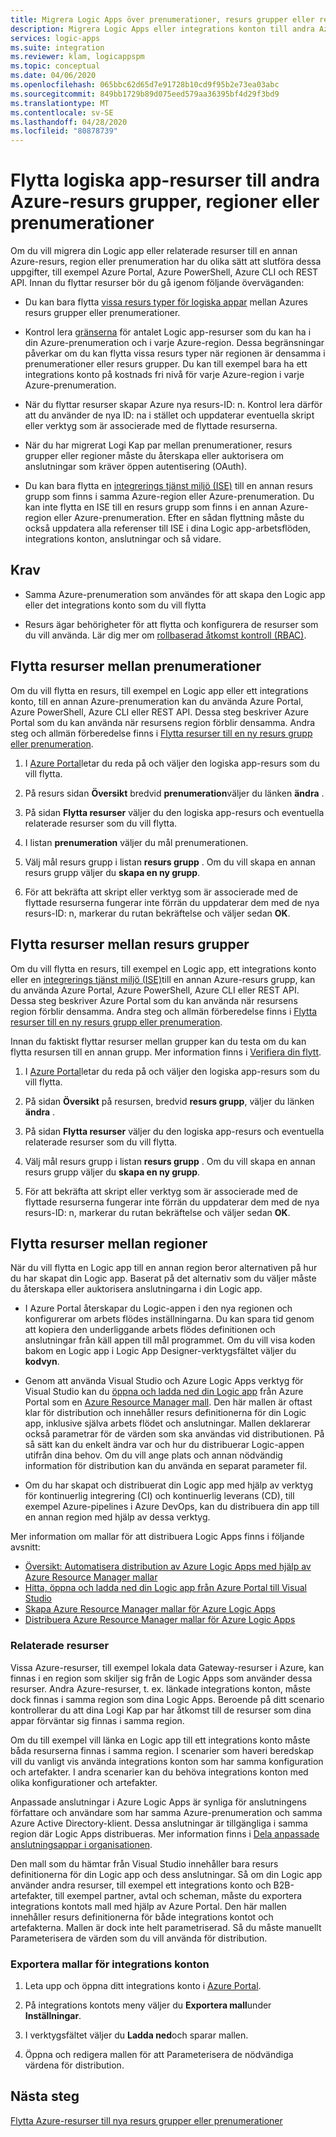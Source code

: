 ```yaml
---
title: Migrera Logic Apps över prenumerationer, resurs grupper eller regioner
description: Migrera Logic Apps eller integrations konton till andra Azure-prenumerationer, resurs grupper eller platser (regioner)
services: logic-apps
ms.suite: integration
ms.reviewer: klam, logicappspm
ms.topic: conceptual
ms.date: 04/06/2020
ms.openlocfilehash: 065bbc62d65d7e91728b10cd9f95b2e73ea03abc
ms.sourcegitcommit: 849bb1729b89d075eed579aa36395bf4d29f3bd9
ms.translationtype: MT
ms.contentlocale: sv-SE
ms.lasthandoff: 04/28/2020
ms.locfileid: "80878739"
---
```

# <a name="move-logic-app-resources-to-other-azure-resource-groups-regions-or-subscriptions"></a>Flytta logiska app-resurser till andra Azure-resurs grupper, regioner eller prenumerationer

Om du vill migrera din Logic app eller relaterade resurser till en annan Azure-resurs, region eller prenumeration har du olika sätt att slutföra dessa uppgifter, till exempel Azure Portal, Azure PowerShell, Azure CLI och REST API. Innan du flyttar resurser bör du gå igenom följande överväganden: 

* Du kan bara flytta [vissa resurs typer för logiska appar](../azure-resource-manager/management/move-support-resources.md#microsoftlogic) mellan Azures resurs grupper eller prenumerationer.

* Kontrol lera [gränserna](../logic-apps/logic-apps-limits-and-config.md) för antalet Logic app-resurser som du kan ha i din Azure-prenumeration och i varje Azure-region. Dessa begränsningar påverkar om du kan flytta vissa resurs typer när regionen är densamma i prenumerationer eller resurs grupper. Du kan till exempel bara ha ett integrations konto på kostnads fri nivå för varje Azure-region i varje Azure-prenumeration.

* När du flyttar resurser skapar Azure nya resurs-ID: n. Kontrol lera därför att du använder de nya ID: na i stället och uppdaterar eventuella skript eller verktyg som är associerade med de flyttade resurserna.

* När du har migrerat Logi Kap par mellan prenumerationer, resurs grupper eller regioner måste du återskapa eller auktorisera om anslutningar som kräver öppen autentisering (OAuth).

* Du kan bara flytta en [integrerings tjänst miljö (ISE)](connect-virtual-network-vnet-isolated-environment-overview.md) till en annan resurs grupp som finns i samma Azure-region eller Azure-prenumeration. Du kan inte flytta en ISE till en resurs grupp som finns i en annan Azure-region eller Azure-prenumeration. Efter en sådan flyttning måste du också uppdatera alla referenser till ISE i dina Logic app-arbetsflöden, integrations konton, anslutningar och så vidare.

## <a name="prerequisites"></a>Krav

* Samma Azure-prenumeration som användes för att skapa den Logic app eller det integrations konto som du vill flytta

* Resurs ägar behörigheter för att flytta och konfigurera de resurser som du vill använda. Lär dig mer om [rollbaserad åtkomst kontroll (RBAC)](../role-based-access-control/built-in-roles.md#owner).

<a name="move-subscription"></a>

## <a name="move-resources-between-subscriptions"></a>Flytta resurser mellan prenumerationer

Om du vill flytta en resurs, till exempel en Logic app eller ett integrations konto, till en annan Azure-prenumeration kan du använda Azure Portal, Azure PowerShell, Azure CLI eller REST API. Dessa steg beskriver Azure Portal som du kan använda när resursens region förblir densamma. Andra steg och allmän förberedelse finns i [Flytta resurser till en ny resurs grupp eller prenumeration](../azure-resource-manager/management/move-resource-group-and-subscription.md).

1. I [Azure Portal](https://portal.azure.com)letar du reda på och väljer den logiska app-resurs som du vill flytta.

1. På resurs sidan **Översikt** bredvid **prenumeration**väljer du länken **ändra** .

1. På sidan **Flytta resurser** väljer du den logiska app-resurs och eventuella relaterade resurser som du vill flytta.

1. I listan **prenumeration** väljer du mål prenumerationen.

1. Välj mål resurs grupp i listan **resurs grupp** . Om du vill skapa en annan resurs grupp väljer du **skapa en ny grupp**.

1. För att bekräfta att skript eller verktyg som är associerade med de flyttade resurserna fungerar inte förrän du uppdaterar dem med de nya resurs-ID: n, markerar du rutan bekräftelse och väljer sedan **OK**.

<a name="move-resource-group"></a>

## <a name="move-resources-between-resource-groups"></a>Flytta resurser mellan resurs grupper

Om du vill flytta en resurs, till exempel en Logic app, ett integrations konto eller en [integrerings tjänst miljö (ISE)](connect-virtual-network-vnet-isolated-environment-overview.md)till en annan Azure-resurs grupp, kan du använda Azure Portal, Azure PowerShell, Azure CLI eller REST API. Dessa steg beskriver Azure Portal som du kan använda när resursens region förblir densamma. Andra steg och allmän förberedelse finns i [Flytta resurser till en ny resurs grupp eller prenumeration](../azure-resource-manager/management/move-resource-group-and-subscription.md).

Innan du faktiskt flyttar resurser mellan grupper kan du testa om du kan flytta resursen till en annan grupp. Mer information finns i [Verifiera din flytt](../azure-resource-manager/management/move-resource-group-and-subscription.md#validate-move).

1. I [Azure Portal](https://portal.azure.com)letar du reda på och väljer den logiska app-resurs som du vill flytta.

1. På sidan **Översikt** på resursen, bredvid **resurs grupp**, väljer du länken **ändra** .

1. På sidan **Flytta resurser** väljer du den logiska app-resurs och eventuella relaterade resurser som du vill flytta.

1. Välj mål resurs grupp i listan **resurs grupp** . Om du vill skapa en annan resurs grupp väljer du **skapa en ny grupp**.

1. För att bekräfta att skript eller verktyg som är associerade med de flyttade resurserna fungerar inte förrän du uppdaterar dem med de nya resurs-ID: n, markerar du rutan bekräftelse och väljer sedan **OK**.

<a name="move-location"></a>

## <a name="move-resources-between-regions"></a>Flytta resurser mellan regioner

När du vill flytta en Logic app till en annan region beror alternativen på hur du har skapat din Logic app. Baserat på det alternativ som du väljer måste du återskapa eller auktorisera anslutningarna i din Logic app.

* I Azure Portal återskapar du Logic-appen i den nya regionen och konfigurerar om arbets flödes inställningarna. Du kan spara tid genom att kopiera den underliggande arbets flödes definitionen och anslutningar från käll appen till mål programmet. Om du vill visa koden bakom en Logic app i Logic App Designer-verktygsfältet väljer du **kodvyn**.

* Genom att använda Visual Studio och Azure Logic Apps verktyg för Visual Studio kan du [öppna och ladda ned din Logic app](../logic-apps/manage-logic-apps-with-visual-studio.md) från Azure Portal som en [Azure Resource Manager mall](../logic-apps/logic-apps-azure-resource-manager-templates-overview.md). Den här mallen är oftast klar för distribution och innehåller resurs definitionerna för din Logic app, inklusive själva arbets flödet och anslutningar. Mallen deklarerar också parametrar för de värden som ska användas vid distributionen. På så sätt kan du enkelt ändra var och hur du distribuerar Logic-appen utifrån dina behov. Om du vill ange plats och annan nödvändig information för distribution kan du använda en separat parameter fil.

* Om du har skapat och distribuerat din Logic app med hjälp av verktyg för kontinuerlig integrering (CI) och kontinuerlig leverans (CD), till exempel Azure-pipelines i Azure DevOps, kan du distribuera din app till en annan region med hjälp av dessa verktyg.

Mer information om mallar för att distribuera Logic Apps finns i följande avsnitt:

* [Översikt: Automatisera distribution av Azure Logic Apps med hjälp av Azure Resource Manager mallar](../logic-apps/logic-apps-azure-resource-manager-templates-overview.md)
* [Hitta, öppna och ladda ned din Logic app från Azure Portal till Visual Studio](../logic-apps/manage-logic-apps-with-visual-studio.md)
* [Skapa Azure Resource Manager mallar för Azure Logic Apps](../logic-apps/logic-apps-create-azure-resource-manager-templates.md)
* [Distribuera Azure Resource Manager mallar för Azure Logic Apps](../logic-apps/logic-apps-deploy-azure-resource-manager-templates.md)

### <a name="related-resources"></a>Relaterade resurser

Vissa Azure-resurser, till exempel lokala data Gateway-resurser i Azure, kan finnas i en region som skiljer sig från de Logic Apps som använder dessa resurser. Andra Azure-resurser, t. ex. länkade integrations konton, måste dock finnas i samma region som dina Logic Apps. Beroende på ditt scenario kontrollerar du att dina Logi Kap par har åtkomst till de resurser som dina appar förväntar sig finnas i samma region.

Om du till exempel vill länka en Logic app till ett integrations konto måste båda resurserna finnas i samma region. I scenarier som haveri beredskap vill du vanligt vis använda integrations konton som har samma konfiguration och artefakter. I andra scenarier kan du behöva integrations konton med olika konfigurationer och artefakter.

Anpassade anslutningar i Azure Logic Apps är synliga för anslutningens författare och användare som har samma Azure-prenumeration och samma Azure Active Directory-klient. Dessa anslutningar är tillgängliga i samma region där Logic Apps distribueras. Mer information finns i [Dela anpassade anslutningsappar i organisationen](https://docs.microsoft.com/connectors/custom-connectors/share).

Den mall som du hämtar från Visual Studio innehåller bara resurs definitionerna för din Logic app och dess anslutningar. Så om din Logic app använder andra resurser, till exempel ett integrations konto och B2B-artefakter, till exempel partner, avtal och scheman, måste du exportera integrations kontots mall med hjälp av Azure Portal. Den här mallen innehåller resurs definitionerna för både integrations kontot och artefakterna. Mallen är dock inte helt parametriserad. Så du måste manuellt Parameterisera de värden som du vill använda för distribution.

### <a name="export-templates-for-integration-accounts"></a>Exportera mallar för integrations konton

1. Leta upp och öppna ditt integrations konto i [Azure Portal](https://portal.azure.com).

1. På integrations kontots meny väljer du **Exportera mall**under **Inställningar**.

1. I verktygsfältet väljer du **Ladda ned**och sparar mallen.

1. Öppna och redigera mallen för att Parameterisera de nödvändiga värdena för distribution.

## <a name="next-steps"></a>Nästa steg

[Flytta Azure-resurser till nya resurs grupper eller prenumerationer](../azure-resource-manager/management/move-resource-group-and-subscription.md)
